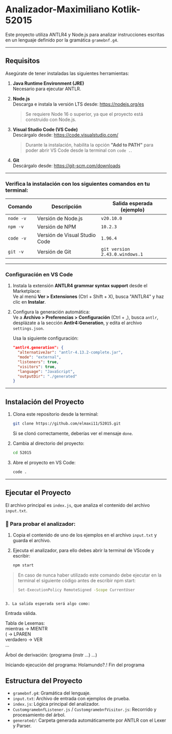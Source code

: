 
# Analizador-Maximiliano Kotlik-52015

Este proyecto utiliza ANTLR4 y Node.js para analizar instrucciones escritas en un lenguaje definido por la gramática `gramebnf.g4`.

---

## Requisitos

Asegúrate de tener instaladas las siguientes herramientas:

1. **Java Runtime Environment (JRE)**  
   Necesario para ejecutar ANTLR.

2. **Node.js**  
   Descarga e instala la versión LTS desde: https://nodejs.org/es  
   > Se requiere Node 16 o superior, ya que el proyecto está construido con Node.js.

3. **Visual Studio Code (VS Code)**  
   Descárgalo desde: https://code.visualstudio.com/  
   > Durante la instalación, habilita la opción **"Add to PATH"** para poder abrir VS Code desde la terminal con `code .`.

4. **Git**  
   Descárgalo desde: https://git-scm.com/downloads

---

### Verifica la instalación con los siguientes comandos en tu terminal:

| Comando       | Descripción                        | Salida esperada (ejemplo)           |
|---------------|------------------------------------|-------------------------------------|
| `node -v`     | Versión de Node.js                 | `v20.10.0`                          |
| `npm -v`      | Versión de NPM                     | `10.2.3`                            |
| `code -v`     | Versión de Visual Studio Code      | `1.96.4`                            |
| `git -v`      | Versión de Git                     | `git version 2.43.0.windows.1`      |

---

### Configuración en VS Code

1. Instala la extensión **ANTLR4 grammar syntax support** desde el Marketplace:  
   Ve al menú **Ver > Extensiones** (Ctrl + Shift + X), busca "ANTLR4" y haz clic en **Instalar**.

2. Configura la generación automática:  
   Ve a **Archivo > Preferencias > Configuración** (Ctrl + ,), busca `antlr`, desplázate a la sección **Antlr4:Generation**, y edita el archivo `settings.json`.

   Usa la siguiente configuración:

   ```json
   "antlr4.generation": {
     "alternativeJar": "antlr-4.13.2-complete.jar",
     "mode": "external",
     "listeners": true,
     "visitors": true,
     "language": "JavaScript",
     "outputDir": "./generated"
   }
   ```

---

## Instalación del Proyecto

1. Clona este repositorio desde la terminal:

   ```bash
   git clone https://github.com/elmaxi11/52015.git
   ```

   Si se clonó correctamente, deberías ver el mensaje `done`.

2. Cambia al directorio del proyecto:

   ```bash
   cd 52015
   ```

3. Abre el proyecto en VS Code:

   ```bash
   code .
   ```

---

## Ejecutar el Proyecto

El archivo principal es `index.js`, que analiza el contenido del archivo `input.txt`.

### 📝 Para probar el analizador:

1. Copia el contenido de uno de los ejemplos en el archivo `input.txt` y guarda el archivo.

2. Ejecuta el analizador, para ello debes abrir la terminal de VScode y escribir:

   ```bash
   npm start
   ```
 > En caso de nunca haber utilizado este comando debe ejecutar en la terminal el siguiente código antes de escribir npm start:
> ```bash
> Set-ExecutionPolicy RemoteSigned -Scope CurrentUser
   ```

3. La salida esperada será algo como:

   ```
   Entrada válida.

   Tabla de Lexemas:  
     mientras → MIENTR  
     ( → LPAREN  
  verdadero → VER  
   ...

   Árbol de derivación: (programa (instr ...) ...)

   Iniciando ejecución del programa:
   Holamundo?.!
   Fin del programa

## Estructura del Proyecto

- `gramebnf.g4`: Gramática del lenguaje.
- `input.txt`: Archivo de entrada con ejemplos de prueba.
- `index.js`: Lógica principal del analizador.
- `CustomgramebnfListener.js` / `CustomgramebnfVisitor.js`: Recorrido y procesamiento del árbol.
- `generated/`: Carpeta generada automáticamente por ANTLR con el Lexer y Parser.



